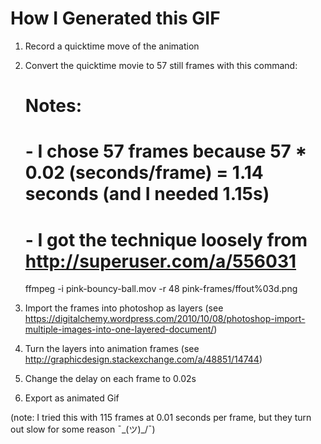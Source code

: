 # How I Generated this GIF

1. Record a quicktime move of the animation
2. Convert the quicktime movie to 57 still frames with this command:

    # Notes:
    # - I chose 57 frames because 57 * 0.02 (seconds/frame) = 1.14 seconds (and I needed 1.15s)
    # - I got the technique loosely from http://superuser.com/a/556031
    ffmpeg -i pink-bouncy-ball.mov -r 48 pink-frames/ffout%03d.png

3. Import the frames into photoshop as layers (see https://digitalchemy.wordpress.com/2010/10/08/photoshop-import-multiple-images-into-one-layered-document/)
4. Turn the layers into animation frames (see http://graphicdesign.stackexchange.com/a/48851/14744)
5. Change the delay on each frame to 0.02s
6. Export as animated Gif

(note: I tried this with 115 frames at 0.01 seconds per frame, but they turn out slow for some reason ¯\_(ツ)_/¯)
